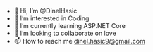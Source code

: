 - 👋 Hi, I’m @DinelHasic
- 👀 I’m interested in Coding
- 🌱 I’m currently learning  ASP.NET Core
- 💞️ I’m looking to collaborate on love
- 📫 How to reach me  dinel.hasic9@gmail.com

<!---
DinelHasic/DinelHasic is a ✨ special ✨ repository because its `README.md` (this file) appears on your GitHub profile.
You can click the Preview link to take a look at your changes.
--->
